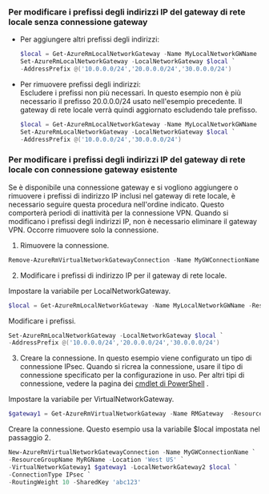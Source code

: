 ### <a name="noconnection"></a>Per modificare i prefissi degli indirizzi IP del gateway di rete locale senza connessione gateway

- Per aggiungere altri prefissi degli indirizzi:

  ```powershell
  $local = Get-AzureRmLocalNetworkGateway -Name MyLocalNetworkGWName -ResourceGroupName MyRGName `
  Set-AzureRmLocalNetworkGateway -LocalNetworkGateway $local `
  -AddressPrefix @('10.0.0.0/24','20.0.0.0/24','30.0.0.0/24')
  ```

- Per rimuovere prefissi degli indirizzi:<br>
  Escludere i prefissi non più necessari. In questo esempio non è più necessario il prefisso 20.0.0.0/24 usato nell'esempio precedente. Il gateway di rete locale verrà quindi aggiornato escludendo tale prefisso.

  ```powershell
  $local = Get-AzureRmLocalNetworkGateway -Name MyLocalNetworkGWName -ResourceGroupName MyRGName `
  Set-AzureRmLocalNetworkGateway -LocalNetworkGateway $local `
  -AddressPrefix @('10.0.0.0/24','30.0.0.0/24')
  ```

### <a name="withconnection"></a>Per modificare i prefissi degli indirizzi IP del gateway di rete locale con connessione gateway esistente

Se è disponibile una connessione gateway e si vogliono aggiungere o rimuovere i prefissi di indirizzo IP inclusi nel gateway di rete locale, è necessario seguire questa procedura nell'ordine indicato. Questo comporterà periodi di inattività per la connessione VPN. Quando si modificano i prefissi degli indirizzi IP, non è necessario eliminare il gateway VPN. Occorre rimuovere solo la connessione.


1. Rimuovere la connessione.

  ```powershell
  Remove-AzureRmVirtualNetworkGatewayConnection -Name MyGWConnectionName -ResourceGroupName MyRGName
  ```
2. Modificare i prefissi di indirizzo IP per il gateway di rete locale.
   
  Impostare la variabile per LocalNetworkGateway.

  ```powershell
  $local = Get-AzureRmLocalNetworkGateway -Name MyLocalNetworkGWName -ResourceGroupName MyRGName
  ```
   
  Modificare i prefissi.
   
  ```powershell
  Set-AzureRmLocalNetworkGateway -LocalNetworkGateway $local `
  -AddressPrefix @('10.0.0.0/24','20.0.0.0/24','30.0.0.0/24')
  ```
3. Creare la connessione. In questo esempio viene configurato un tipo di connessione IPsec. Quando si ricrea la connessione, usare il tipo di connessione specificato per la configurazione in uso. Per altri tipi di connessione, vedere la pagina dei [cmdlet di PowerShell](https://msdn.microsoft.com/library/mt603611.aspx) .
   
  Impostare la variabile per VirtualNetworkGateway.

  ```powershell
  $gateway1 = Get-AzureRmVirtualNetworkGateway -Name RMGateway  -ResourceGroupName MyRGName
  ```
   
  Creare la connessione. Questo esempio usa la variabile $local impostata nel passaggio 2.

  ```powershell
  New-AzureRmVirtualNetworkGatewayConnection -Name MyGWConnectionName `
  -ResourceGroupName MyRGName -Location 'West US' `
  -VirtualNetworkGateway1 $gateway1 -LocalNetworkGateway2 $local `
  -ConnectionType IPsec `
  -RoutingWeight 10 -SharedKey 'abc123'
  ```